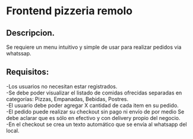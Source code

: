 # Frontend pizzeria remolo

## Descripcion.
Se requiere un menu intuitivo y simple de usar para realizar pedidos via whatssap.

## Requisitos:
-Los usuarios no necesitan estar registrados. <br>
-Se debe poder visualizar el listado de comidas ofrecidas separadas en categorías: Pizzas, Empanadas, Bebidas, Postres. <br>
-El usuario debe poder agregar X cantidad de cada item en su pedido. <br>
-El pedido puede realizar su checkout sin pago ni envío de por medio Se debe aclarar que es sólo en efectivo y con delivery propio del negocio. <br>
-En el checkout se crea un texto automático que se envía al whatsapp del local. <br>
